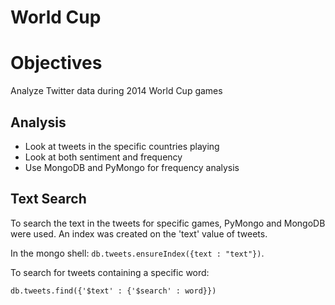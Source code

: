 World Cup
=========

# Objectives
Analyze Twitter data during 2014 World Cup games

## Analysis
* Look at tweets in the specific countries playing
* Look at both sentiment and frequency
* Use MongoDB and PyMongo for frequency analysis

## Text Search
To search the text in the tweets for specific games,
PyMongo and MongoDB were used.  An index was created on
the 'text' value of tweets.

In the mongo shell: ```db.tweets.ensureIndex({text : "text"})```.

To search for tweets containing a specific word:

```db.tweets.find({'$text' : {'$search' : word}})```
